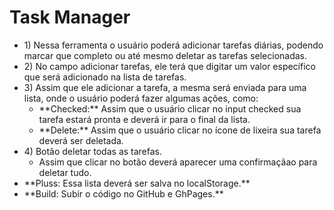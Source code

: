 <h1>Task Manager</h1>
<ul>
    <li>1) Nessa ferramenta o usuário poderá adicionar tarefas diárias, podendo marcar que completo ou até mesmo deletar as tarefas selecionadas.</li>
    <li>2) No campo adicionar tarefas, ele terá que digitar um valor específico que será adicionado na lista de tarefas.</li>
    <li>3) Assim que ele adicionar a tarefa, a mesma será enviada para uma lista, onde o usuário poderá fazer algumas ações, como: <br>
        <ul>
            <li>**Checked:** Assim que o usuário clicar no input checked sua tarefa estará pronta e deverá ir para o final da lista.</li>
            <li>**Delete:** Assim que o usuário clicar no ícone de lixeira sua tarefa deverá ser deletada.</li>
        </ul>
    </li>
    <li>4) Botão deletar todas as tarefas.<br>
        <ul>
            <li>Assim que clicar no botão deverá aparecer uma confirmaçãao para deletar tudo.</li>
        </ul>
    </li>
    <li>**Pluss: Essa lista deverá ser salva no localStorage.**</li>
    <li>**Build: Subir o código no GitHub e GhPages.**</li>
</ul>